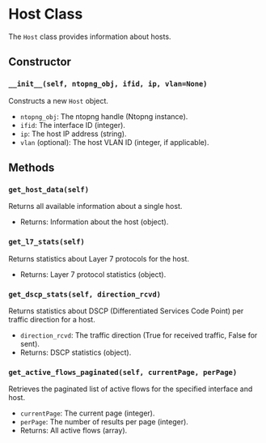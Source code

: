 # Host Class

The `Host` class provides information about hosts.

## Constructor

### `__init__(self, ntopng_obj, ifid, ip, vlan=None)`

Constructs a new `Host` object.

- `ntopng_obj`: The ntopng handle (Ntopng instance).
- `ifid`: The interface ID (integer).
- `ip`: The host IP address (string).
- `vlan` (optional): The host VLAN ID (integer, if applicable).

## Methods

### `get_host_data(self)`

Returns all available information about a single host.

- Returns: Information about the host (object).

### `get_l7_stats(self)`

Returns statistics about Layer 7 protocols for the host.

- Returns: Layer 7 protocol statistics (object).

### `get_dscp_stats(self, direction_rcvd)`

Returns statistics about DSCP (Differentiated Services Code Point) per traffic direction for a host.

- `direction_rcvd`: The traffic direction (True for received traffic, False for sent).
- Returns: DSCP statistics (object).

### `get_active_flows_paginated(self, currentPage, perPage)`

Retrieves the paginated list of active flows for the specified interface and host.

- `currentPage`: The current page (integer).
- `perPage`: The number of results per page (integer).
- Returns: All active flows (array).

